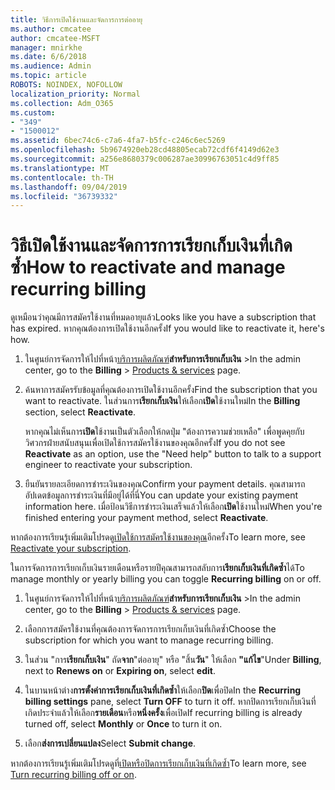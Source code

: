 ```yaml
---
title: วิธีการเปิดใช้งานและจัดการการต่ออายุ
ms.author: cmcatee
author: cmcatee-MSFT
manager: mnirkhe
ms.date: 6/6/2018
ms.audience: Admin
ms.topic: article
ROBOTS: NOINDEX, NOFOLLOW
localization_priority: Normal
ms.collection: Adm_O365
ms.custom:
- "349"
- "1500012"
ms.assetid: 6bec74c6-c7a6-4fa7-b5fc-c246c6ec5269
ms.openlocfilehash: 5b9674920eb28cd48805ecab72cdf6f4149d62e3
ms.sourcegitcommit: a256e8680379c006287ae30996763051c4d9ff85
ms.translationtype: MT
ms.contentlocale: th-TH
ms.lasthandoff: 09/04/2019
ms.locfileid: "36739332"
---
```

# <a name="how-to-reactivate-and-manage-recurring-billing"></a><span data-ttu-id="b647b-102">วิธีเปิดใช้งานและจัดการการเรียกเก็บเงินที่เกิดซ้ำ</span><span class="sxs-lookup"><span data-stu-id="b647b-102">How to reactivate and manage recurring billing</span></span>

<span data-ttu-id="b647b-103">ดูเหมือนว่าคุณมีการสมัครใช้งานที่หมดอายุแล้ว</span><span class="sxs-lookup"><span data-stu-id="b647b-103">Looks like you have a subscription that has expired.</span></span> <span data-ttu-id="b647b-104">หากคุณต้องการเปิดใช้งานอีกครั้ง</span><span class="sxs-lookup"><span data-stu-id="b647b-104">If you would like to reactivate it, here's how.</span></span>
  
1. <span data-ttu-id="b647b-105">ในศูนย์การจัดการให้ไปที่หน้า[บริการผลิตภัณฑ์](https://go.microsoft.com/fwlink/p/?linkid=842054)**สำหรับการเรียกเก็บเงิน** \></span><span class="sxs-lookup"><span data-stu-id="b647b-105">In the admin center, go to the **Billing** \> [Products & services](https://go.microsoft.com/fwlink/p/?linkid=842054) page.</span></span>

2. <span data-ttu-id="b647b-106">ค้นหาการสมัครรับข้อมูลที่คุณต้องการเปิดใช้งานอีกครั้ง</span><span class="sxs-lookup"><span data-stu-id="b647b-106">Find the subscription that you want to reactivate.</span></span> <span data-ttu-id="b647b-107">ในส่วนการ**เรียกเก็บเงิน**ให้เลือก**เปิด**ใช้งานใหม่</span><span class="sxs-lookup"><span data-stu-id="b647b-107">In the **Billing** section, select  **Reactivate**.</span></span>

    <span data-ttu-id="b647b-108">หากคุณไม่เห็นการ**เปิด**ใช้งานเป็นตัวเลือกให้กดปุ่ม "ต้องการความช่วยเหลือ" เพื่อพูดคุยกับวิศวกรฝ่ายสนับสนุนเพื่อเปิดใช้การสมัครใช้งานของคุณอีกครั้ง</span><span class="sxs-lookup"><span data-stu-id="b647b-108">If you do not see **Reactivate** as an option, use the "Need help" button to talk to a support engineer to reactivate your subscription.</span></span>

3. <span data-ttu-id="b647b-109">ยืนยันรายละเอียดการชำระเงินของคุณ</span><span class="sxs-lookup"><span data-stu-id="b647b-109">Confirm your payment details.</span></span> <span data-ttu-id="b647b-110">คุณสามารถอัปเดตข้อมูลการชำระเงินที่มีอยู่ได้ที่นี่</span><span class="sxs-lookup"><span data-stu-id="b647b-110">You can update your existing payment information here.</span></span> <span data-ttu-id="b647b-111">เมื่อป้อนวิธีการชำระเงินเสร็จแล้วให้เลือก**เปิด**ใช้งานใหม่</span><span class="sxs-lookup"><span data-stu-id="b647b-111">When you're finished entering your payment method, select **Reactivate**.</span></span>

<span data-ttu-id="b647b-112">หากต้องการเรียนรู้เพิ่มเติมโปรดดู[เปิดใช้การสมัครใช้งานของคุณ](https://docs.microsoft.com//office365/admin/subscriptions-and-billing/reactivate-your-subscription)อีกครั้ง</span><span class="sxs-lookup"><span data-stu-id="b647b-112">To learn more, see [Reactivate your subscription](https://docs.microsoft.com//office365/admin/subscriptions-and-billing/reactivate-your-subscription).</span></span> 

<span data-ttu-id="b647b-113">ในการจัดการการเรียกเก็บเงินรายเดือนหรือรายปีคุณสามารถสลับการ**เรียกเก็บเงินที่เกิดซ้ำ**ได้</span><span class="sxs-lookup"><span data-stu-id="b647b-113">To manage monthly or yearly billing you can toggle **Recurring billing** on or off.</span></span>
  
1. <span data-ttu-id="b647b-114">ในศูนย์การจัดการให้ไปที่หน้า[บริการผลิตภัณฑ์](https://go.microsoft.com/fwlink/p/?linkid=842054)**สำหรับการเรียกเก็บเงิน** \></span><span class="sxs-lookup"><span data-stu-id="b647b-114">In the admin center, go to the **Billing** \> [Products & services](https://go.microsoft.com/fwlink/p/?linkid=842054) page.</span></span>

2. <span data-ttu-id="b647b-115">เลือกการสมัครใช้งานที่คุณต้องการจัดการการเรียกเก็บเงินที่เกิดซ้ำ</span><span class="sxs-lookup"><span data-stu-id="b647b-115">Choose the subscription for which you want to manage recurring billing.</span></span>

3. <span data-ttu-id="b647b-116">ในส่วน "การ**เรียกเก็บเงิน**" ถัด**จาก**"ต่ออายุ" หรือ "สิ้น**วัน**" ให้เลือก **"แก้ไข**"</span><span class="sxs-lookup"><span data-stu-id="b647b-116">Under **Billing**, next to **Renews on** or **Expiring on**, select **edit**.</span></span>

4. <span data-ttu-id="b647b-117">ในบานหน้าต่าง**การตั้งค่าการเรียกเก็บเงินที่เกิดซ้ำ**ให้เลือก**ปิด**เพื่อปิด</span><span class="sxs-lookup"><span data-stu-id="b647b-117">In the **Recurring billing settings** pane, select **Turn OFF** to turn it off.</span></span> <span data-ttu-id="b647b-118">หากปิดการเรียกเก็บเงินที่เกิดประจำแล้วให้เลือก**รายเดือน**หรือ**หนึ่งครั้ง**เพื่อเปิด</span><span class="sxs-lookup"><span data-stu-id="b647b-118">If recurring billing is already turned off, select **Monthly** or **Once** to turn it on.</span></span>

5. <span data-ttu-id="b647b-119">เลือก**ส่งการเปลี่ยนแปลง**</span><span class="sxs-lookup"><span data-stu-id="b647b-119">Select **Submit change**.</span></span>

<span data-ttu-id="b647b-120">หากต้องการเรียนรู้เพิ่มเติมโปรดดูที่[เปิดหรือปิดการเรียกเก็บเงินที่เกิดซ้ำ](https://docs.microsoft.com/office365/admin/subscriptions-and-billing/renew-your-subscription#turn-recurring-billing-off-or-on)</span><span class="sxs-lookup"><span data-stu-id="b647b-120">To learn more, see [Turn recurring billing off or on](https://docs.microsoft.com/office365/admin/subscriptions-and-billing/renew-your-subscription#turn-recurring-billing-off-or-on).</span></span>